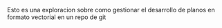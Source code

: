 Esto es una exploracion sobre como gestionar el desarrollo de planos en formato vectorial en un repo de git
